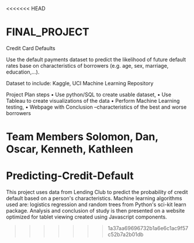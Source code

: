 <<<<<<< HEAD
# FINAL_PROJECT

Credit Card Defaults

Use the default payments dataset to predict the likelihood of future default rates base on characteristics of borrowers (e.g. age, sex, marriage, education,…). 

Dataset to include: Kaggle, UCI Machine Learning Repository

Project Plan steps
•    Use python/SQL to create usable dataset, 
•    Use Tableau to create visualizations of the data
•    Perform Machine Learning testing, 
•    Webpage with Conclusion –characteristics of the best and worse borrowers

Team Members Solomon, Dan, Oscar, Kenneth, Kathleen
=======
# Predicting-Credit-Default

This project uses data from Lending Club to predict the probability of credit default based on a person's characteristics. Machine learning algorithms used are: logistics regression and random trees from Python's sci-kit learn package. Analysis and conclusion of study is then presented on a website optimized for tablet viewing created using Javascript components.
>>>>>>> 1a37aa69696732b1a6e6c1ac9f57c52b7a2b01db
